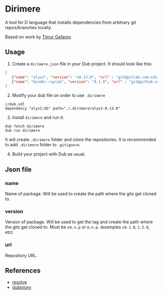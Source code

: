 # Dirimere
A tool for D language that installs dependencies from arbitrary git repos/branches locally.

Based on work by [Timur Gafarov](https://github.com/gecko0307/resolve).


## Usage
1. Create a `dirimere.json` file in your Dub project. It should look like this:

```json
[
   {"name": "alyx2", "version": "v0.13.0", "url" : "git@gitlab.com:o3o_d/alyx2.git"},
   {"name": "bindbc-raylib", "version": "0.1.0", "url" : "git@github.com:o3o/bindbc-raylib.git"}
]
```

2. Modify your dub file on order to use `.dirimere`
```
//dub.sdl
dependency "alyx2:db" path="./.dirimere/alyx2-0.13.0"
```

3. Install `dirimere` and run it:
```
dub fetch dirimere
dub run dirimere
```
It will create `.dirimere` folder and clone the repositories. It is recommended to add `.dirimere` folder to `.gitignore`.

4. Build your project with Dub as usual.

## Json file
### name
Name of package. Will be used to create the path where the gits get cloned to.

### version
Version of package. Will be used to get the tag and create the path where the gits get cloned to.
Must be v`m.n.p` or `m.n.p`. (examples `v0.1.0`, `1.5.0`, etc)

### url
Repository URL.



## References
- [resolve](https://github.com/gecko0307/resolve)
- [dubproxy](https://github.com/symmetryinvestments/dubproxy)

